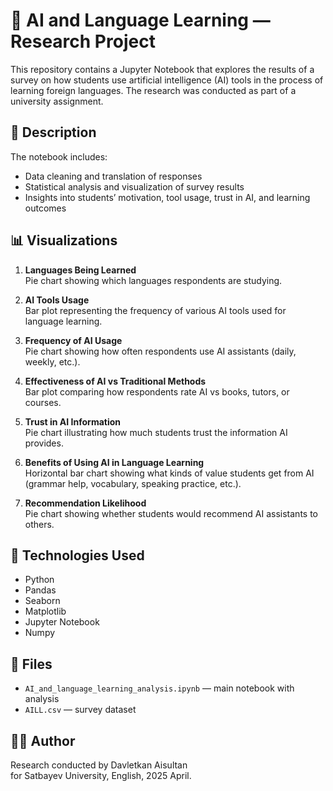 # 🧠 AI and Language Learning — Research Project

This repository contains a Jupyter Notebook that explores the results of a survey on how students use artificial intelligence (AI) tools in the process of learning foreign languages. The research was conducted as part of a university assignment.

## 📘 Description

The notebook includes:
- Data cleaning and translation of responses
- Statistical analysis and visualization of survey results
- Insights into students’ motivation, tool usage, trust in AI, and learning outcomes

## 📊 Visualizations

1. **Languages Being Learned**  
   Pie chart showing which languages respondents are studying.

2. **AI Tools Usage**  
   Bar plot representing the frequency of various AI tools used for language learning.

3. **Frequency of AI Usage**  
   Pie chart showing how often respondents use AI assistants (daily, weekly, etc.).

4. **Effectiveness of AI vs Traditional Methods**  
   Bar plot comparing how respondents rate AI vs books, tutors, or courses.

5. **Trust in AI Information**  
   Pie chart illustrating how much students trust the information AI provides.

6. **Benefits of Using AI in Language Learning**  
   Horizontal bar chart showing what kinds of value students get from AI (grammar help, vocabulary, speaking practice, etc.).

7. **Recommendation Likelihood**  
   Pie chart showing whether students would recommend AI assistants to others.

## 🧰 Technologies Used

- Python
- Pandas
- Seaborn
- Matplotlib
- Jupyter Notebook
- Numpy

## 📁 Files

- `AI_and_language_learning_analysis.ipynb` — main notebook with analysis
- `AILL.csv` — survey dataset

## 👨‍🎓 Author

Research conducted by Davletkan Aisultan  
for Satbayev University, English, 2025 April.


